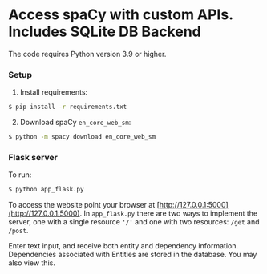 # Access spaCy with custom APIs. Includes SQLite DB Backend

The code requires Python version 3.9 or higher.

### Setup
1. Install requirements:

```bash
$ pip install -r requirements.txt
```


2. Download spaCy ```en_core_web_sm```:

```bash
$ python -m spacy download en_core_web_sm
```


### Flask server

To run:

```bash
$ python app_flask.py
```

To access the website point your browser at [http://127.0.0.1:5000](http://127.0.0.1:5000). In `app_flask.py` there are two ways to implement the server, one with a single resource `'/'` and one with two resources: `/get` and `/post`.

Enter text input, and receive both entity and dependency information.
Dependencies associated with Entities are stored in the database. You may also view this.
